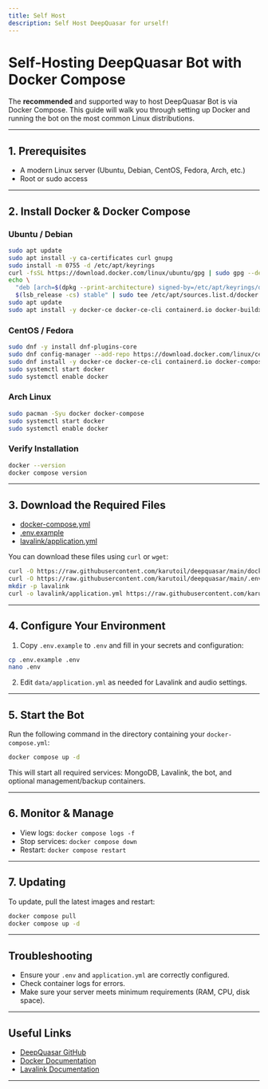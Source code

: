 ```yaml
---
title: Self Host
description: Self Host DeepQuasar for urself!
---
```


# Self-Hosting DeepQuasar Bot with Docker Compose

The **recommended** and supported way to host DeepQuasar Bot is via Docker Compose. This guide will walk you through setting up Docker and running the bot on the most common Linux distributions.

---

## 1. Prerequisites

- A modern Linux server (Ubuntu, Debian, CentOS, Fedora, Arch, etc.)
- Root or sudo access

---

## 2. Install Docker & Docker Compose

### Ubuntu / Debian

```bash
sudo apt update
sudo apt install -y ca-certificates curl gnupg
sudo install -m 0755 -d /etc/apt/keyrings
curl -fsSL https://download.docker.com/linux/ubuntu/gpg | sudo gpg --dearmor -o /etc/apt/keyrings/docker.gpg
echo \
  "deb [arch=$(dpkg --print-architecture) signed-by=/etc/apt/keyrings/docker.gpg] https://download.docker.com/linux/ubuntu \
  $(lsb_release -cs) stable" | sudo tee /etc/apt/sources.list.d/docker.list > /dev/null
sudo apt update
sudo apt install -y docker-ce docker-ce-cli containerd.io docker-buildx-plugin docker-compose-plugin
```

### CentOS / Fedora

```bash
sudo dnf -y install dnf-plugins-core
sudo dnf config-manager --add-repo https://download.docker.com/linux/centos/docker-ce.repo
sudo dnf install -y docker-ce docker-ce-cli containerd.io docker-compose-plugin
sudo systemctl start docker
sudo systemctl enable docker
```

### Arch Linux

```bash
sudo pacman -Syu docker docker-compose
sudo systemctl start docker
sudo systemctl enable docker
```

### Verify Installation

```bash
docker --version
docker compose version
```

---

## 3. Download the Required Files

- [docker-compose.yml](https://raw.githubusercontent.com/karutoil/deepquasar/main/docker-compose.yml)
- [.env.example](https://raw.githubusercontent.com/karutoil/deepquasar/main/.env.example)
- [lavalink/application.yml](https://raw.githubusercontent.com/karutoil/deepquasar/main/lavalink/application.yml)

You can download these files using `curl` or `wget`:

```bash
curl -O https://raw.githubusercontent.com/karutoil/deepquasar/main/docker-compose.yml
curl -O https://raw.githubusercontent.com/karutoil/deepquasar/main/.env.example
mkdir -p lavalink
curl -o lavalink/application.yml https://raw.githubusercontent.com/karutoil/deepquasar/main/lavalink/application.yml
```

---

## 4. Configure Your Environment

1. Copy `.env.example` to `.env` and fill in your secrets and configuration:

```bash
cp .env.example .env
nano .env
```

2. Edit `data/application.yml` as needed for Lavalink and audio settings.

---

## 5. Start the Bot

Run the following command in the directory containing your `docker-compose.yml`:

```bash
docker compose up -d
```

This will start all required services: MongoDB, Lavalink, the bot, and optional management/backup containers.

---

## 6. Monitor & Manage

- View logs: `docker compose logs -f`
- Stop services: `docker compose down`
- Restart: `docker compose restart`

---

## 7. Updating

To update, pull the latest images and restart:

```bash
docker compose pull
docker compose up -d
```

---

## Troubleshooting

- Ensure your `.env` and `application.yml` are correctly configured.
- Check container logs for errors.
- Make sure your server meets minimum requirements (RAM, CPU, disk space).

---

## Useful Links

- [DeepQuasar GitHub](https://github.com/karutoil/deepquasar)
- [Docker Documentation](https://docs.docker.com/get-docker/)
- [Lavalink Documentation](https://github.com/lavalink-devs/Lavalink)

---
